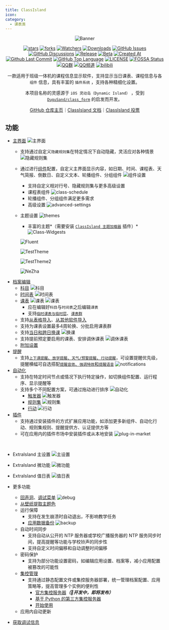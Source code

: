 ```yaml
---
title: ClassIsland
icon: 
category:
  - 课表类
---
```


<div align="center">

![Banner](https://github.com/user-attachments/assets/a815dd7d-8343-4da5-aee4-3f754aa297e4)

[![stars](https://img.shields.io/github/stars/ClassIsland/ClassIsland?label=Stars)](https://github.com/ClassIsland/ClassIsland) [![forks](https://img.shields.io/github/forks/ClassIsland/ClassIsland?label=Forks)](https://github.com/ClassIsland/ClassIsland) [![Watchers](https://img.shields.io/github/watchers/ClassIsland/ClassIsland?style=social)](https://github.com/ClassIsland/ClassIsland/watchers) [![Downloads](https://img.shields.io/github/downloads/ClassIsland/ClassIsland/total?style=social&label=Downloads&logo=github)](https://github.com/ClassIsland/ClassIsland/releases/latest) [![GitHub Issues](https://img.shields.io/github/issues-search/ClassIsland/ClassIsland?query=is%3Aopen&style=flat&logo=github&label=Issues&color=%233fb950)](https://github.com/ClassIsland/ClassIsland/issues) [![GitHub Discussions](https://img.shields.io/github/discussions/ClassIsland/ClassIsland?style=flat&logo=Github&label=Discussions)](https://github.com/ClassIsland/ClassIsland/discussions) [![Release](https://img.shields.io/github/v/release/ClassIsland/ClassIsland?style=flat&color=%233fb950&label=正式版)](https://github.com/ClassIsland/ClassIsland/releases/latest) [![Beta](https://img.shields.io/github/v/release/ClassIsland/ClassIsland?include_prereleases&style=flat&color=orange&label=测试版)](https://github.com/ClassIsland/ClassIsland/releases) [![Created At](https://img.shields.io/github/created-at/ClassIsland/ClassIsland)](https://github.com/ClassIsland/ClassIsland) [![Github Last Commit](https://img.shields.io/github/last-commit/ClassIsland/ClassIsland)](https://github.com/ClassIsland/ClassIsland/commits/master) [![GitHub Top Language](https://img.shields.io/github/languages/top/ClassIsland/ClassIsland)](https://github.com/ClassIsland/ClassIsland) [![LICENSE](https://img.shields.io/badge/License-MIT-red.svg "LICENSE")](https://github.com/ClassIsland/ClassIsland/blob/master/LICENSE.txt) [![FOSSA Status](https://app.fossa.com/api/projects/git%2Bgithub.com%2FHelloWRC%2FClassIsland.svg?type=shield)](https://app.fossa.com/projects/git%2Bgithub.com%2FHelloWRC%2FClassIsland?ref=badge_shield&style=flat) [![QQ群](https://img.shields.io/badge/-QQ%E7%BE%A4%EF%BD%9C958840932-blue?style=flat&logo=QQ)](https://qm.qq.com/q/4NsDQKiAuQ) [![QQ频道](https://img.shields.io/badge/-QQ%E9%A2%91%E9%81%93%EF%BD%9Cclassisland-blue?style=flat&logo=QQ)](https://pd.qq.com/s/7a41knciu) [![bilibili](https://img.shields.io/badge/-UP%E4%B8%BB%EF%BD%9CHelloWRC__dev-%23FB7299?style=flat&logo=bilibili)](https://space.bilibili.com/355897687)

一款适用于班级一体机的课程信息显示软件，支持显示当日课表、课程信息与各 `组件` 信息，具有丰富的 `插件系统` ，支持各种精细化设置。

本项目名称的灵感源于 `iOS 灵动岛（Dynamic Island）` ，受到 [`DuguSand/class_form`](https://github.com/DuguSand/class_form) 的启发而开发。

[GitHub 仓库主页](https://github.com/ClassIsland/ClassIsland)｜[ClassIsland 文档](https://docs.classisland.tech)｜[ClassIsland 投票](https://github.com/ClassIsland/voting/discussions)

<SiteInfo
  name="ClassIsland 官网"
  desc="一款大屏课表显示工具"
  url="https://classisland.tech/"
  logo="https://gh.llkk.cc/https://raw.githubusercontent.com/ClassIsland/ClassIsland/master/ClassIsland/Assets/AppLogo_AppLogo.svg"
  repo="https://github.com/ClassIsland/ClassIsland"
  preview="https://classisland.tech/assets/Banner-Web-24-yoxS6EsL.png"
/>

</div>

<BiliBili bvid="BV12fFoefEGn" />

<BiliBili bvid="BV1AqFYeoEZ6" />

## 功能
- [主界面](https://docs.classisland.tech/app/basic.html#%E4%B8%BB%E7%95%8C%E9%9D%A2)
  ![主界面](https://classisland.tech/assets/comps-BImMTOwP.png)
  - 支持通过自定义`隐藏规则集`在特定情况下自动隐藏，灵活应对各种情景
    ![隐藏规则集](https://classisland.tech/assets/ruleset-DvDC3p49.png)
  - 通过进行[组件](https://docs.classisland.tech/app/basic.html#%E7%BB%84%E4%BB%B6)配置，自定义主界面显示内容，如日期、时间、课程表、天气简报、倒数日、自定义文本、轮播组件、分组组件
    ![组件设置](https://classisland.tech/assets/comp-settings-CnSSI3ny.png)
    - 支持自定义相对行号、隐藏规则集与更多高级设置
    - 课程表组件
      ![class-schedule](images/class-schedule.png)
    - 轮播组件、分组组件满足更多需求
    - 高级设置
      ![advanced-settings](images/advanced-settings.png)
  - 主题设置
    ![themes](images/themes.png)
    - 丰富的主题*（需要安装 [`ClassIsland 主题加载器`](https://github.com/ClassIsland/ClassIsland.ThemeLoader) 插件）*
    ![Class-Widgests](images/classwidgets.png)
    
    ![Fluent](images/fluent.png)
    
    ![TestTheme](images/testtheme.png)
    
    ![TestTheme2](images/testtheme2.png)
    
    ![NeZha](images/nezha.png)
- [档案编辑](https://docs.classisland.tech/app/profile/)
  - [科目](https://docs.classisland.tech/app/profile/subject.html)
    ![科目](https://classisland.tech/assets/4-UASBuuFy.png)
  - [时间表](https://docs.classisland.tech/app/profile/time-layout.html)
    ![时间表](https://classisland.tech/assets/3-B78pDh2c.png)
  - [课表](https://docs.classisland.tech/app/profile/classplan.html)
    ![课表](https://classisland.tech/assets/1-UIMlY11K.png)
    ![课表](https://classisland.tech/assets/2-D-hk6KM_.png)
    - 应在编辑好`科目`与`时间表`之后编辑`课表`
    - 支持[`临时课表与临时层`](https://docs.classisland.tech/app/profile/classplan.html#%E4%B8%B4%E6%97%B6%E8%AF%BE%E8%A1%A8%E4%B8%8E%E4%B8%B4%E6%97%B6%E5%B1%82)、[`课表群`](https://docs.classisland.tech/app/profile/classplan.html#%E8%AF%BE%E8%A1%A8%E7%BE%A4)
   - 支持[从表格导入](https://docs.classisland.tech/app/profile/#%E4%BB%8E%E8%A1%A8%E6%A0%BC%E5%AF%BC%E5%85%A5)、[从其他软件导入](https://docs.classisland.tech/app/migrate/)
   - 支持为课表设置最多4周轮换、分批启用课表群
   - 支持[当日和跨日换课](https://docs.classisland.tech/app/profile/classplan.html#%E6%8D%A2%E8%AF%BE)
     ![换课](https://classisland.tech/assets/5-Cf_Rqjz-.png)
   - 支持提前预定要启用的课表、安排调休课表
     ![调休课表](https://classisland.tech/assets/6-CIhgwWiW.png)
   - [附加设置](https://docs.classisland.tech/app/profile/attached-settings.html)
- [提醒](https://docs.classisland.tech/app/notifications.html)
  - 支持[`上下课提醒`、`放学提醒`、`天气/预警提醒`、`行动提醒`](https://docs.classisland.tech/app/notifications.html#%E6%8F%90%E9%86%92%E8%AE%BE%E7%BD%AE)，可设置提醒优先级，提醒横幅可自选搭配[`提醒音效`、`强调特效`和`提醒语音`](https://docs.classisland.tech/app/notifications.html#%E5%BC%BA%E8%B0%83%E6%8F%90%E9%86%92)
    ![notifications](images/notifications.png)
- [自动化](https://docs.classisland.tech/app/automation.html)
  - 支持在特定时间节点或情况下执行特定操作，如切换组件配置、运行程序、显示提醒等
  - 支持多个不同配置方案，可通过拖动进行排序
    ![自动化](https://classisland.tech/assets/automatic1-itAmfZ_k.png)
    - [触发器](https://docs.classisland.tech/app/automation.html#%E8%A7%A6%E5%8F%91%E5%99%A8)
      ![触发器](https://docs.classisland.tech/assets/%E8%A7%A6%E5%8F%91%E5%99%A8-BFm_yeqw.png)
    - [规则集](https://docs.classisland.tech/app/automation.html#%E8%87%AA%E5%8A%A8%E5%8C%96-1)
      ![规则集](https://docs.classisland.tech/assets/%E8%A7%84%E5%88%99%E9%9B%86%E7%A4%BA%E4%BE%8B-CsFLEBwL.png)
    - [行动](https://docs.classisland.tech/app/automation.html#%E8%A7%A6%E5%8F%91%E5%99%A8)
      ![行动](https://docs.classisland.tech/assets/%E8%A1%8C%E5%8A%A8%E7%A4%BA%E4%BE%8B-C2elwscy.png)
- [插件](https://github.com/ClassIsland/PluginIndex)
  - 支持通过安装插件的方式扩展应用功能，如添加更多新组件、自动化行动、规则集规则、提醒提供方、认证提供方等
  - 可在应用内的插件市场中安装插件或从本地安装
  ![plug-in-market](images/plug-in-market.png)
  
<VPCard
  style="padding-left: 4rem;"
  logo="https://gh.llkk.cc/https://raw.githubusercontent.com/LiPolymer/ExtraIsland/master/ExtraIsland/icon.png"
  title="ExtraIsland"
  desc="为 ClassIsland 提供多种扩展功能！"
  link="https://github.com/LiPolymer/ExtraIsland"
/>
<VPCard
  style="padding-left: 4rem;"
  logo="https://gh.llkk.cc/https://raw.githubusercontent.com/ClassIsland/ClassIsland.ThemeLoader/master/ClassIsland.ThemeLoader/icon.png"
  title="ClassIsland 主题加载器"
  desc="为 ClassIsland 加载自定义主题，个性化您的界面。"
  link="https://github.com/ClassIsland/ClassIsland.ThemeLoader"
/>
<VPCard
  style="padding-left: 4rem;"
  logo="https://gh.llkk.cc/https://raw.githubusercontent.com/denglihong2007/EarthquakeWarningForClassIsLand/master/EarthquakeWarning/icon.png"
  title="地震预警"
  desc="防范于未然，为您争取宝贵避险时间。"
  link="https://github.com/denglihong2007/EarthquakeWarningForClassIsLand"
/>
<VPCard
  style="padding-left: 4rem;"
  logo=""
  title="UIAccess 提权"
  desc="为 ClassIsland 提升 UIAccess 令牌，使 ClassIsland 可以置顶到全屏 UWP 应用和系统界面上。"
  link="https://github.com/HelloWRC/GrantUiAccess"
/>

- ExtraIsland 主设置
  ![主设置](images/extraisland-main-settings.png)
- ExtraIsland 微功能
  ![微功能](images/extraisland-microfunction.png)
- ExtraIsland 值日表
  ![值日表](images/extraisland-duty-schedule.png)

- 更多功能
  - [回声洞](https://docs.qq.com/sheet/DS3pQdk5IRmZnbmhu)、[调试菜单](https://docs.classisland.tech/app/advanced.html#%E8%B0%83%E8%AF%95%E8%8F%9C%E5%8D%95)
    ![debug](images/debug.png)
  - [从壁纸提取主题色](https://docs.classisland.tech/app/advanced.html#%E4%BB%8E%E5%A3%81%E7%BA%B8%E6%8F%90%E5%8F%96%E4%B8%BB%E9%A2%98%E8%89%B2)
  - 运行保障
    - 支持在发生崩溃时自动退出，不影响教学任务
    - [应用数据备份](https://docs.classisland.tech/app/backup.html)
      ![backup](images/backup.png)
  - 自动时间同步
    - 支持自动从公开的 NTP 服务器或学校广播服务器的 NTP 服务同步时间，提高提醒等功能与学校铃声的同步性
    - 支持自定义时间偏移和自动调整时间偏移
  - 密码保护
    - 支持为部分功能设置密码，如编辑应用设置、档案等，减小应用配置被篡改的可能性
  - [集控管理](https://docs.classisland.tech/management/)
    - 支持通过静态配置文件或集控服务器部署，统一管理档案配置、应用策略等，提高管理多个实例的便利性
      - [官方集控服务器](https://github.com/ClassIsland/ManagementServer)***（🚧开发中，即将发布）***
      - [基于 Python 的第三方集控服务器](https://github.com/kaokao221/ClassIslandManagementServer.py)
      - [开始使用](https://docs.classisland.tech/management/#%E5%BC%80%E5%A7%8B%E4%BD%BF%E7%94%A8)    
  - 应用内自动更新
- [获取调试信息](https://docs.classisland.tech/app/faq/reporting-issue.html)
